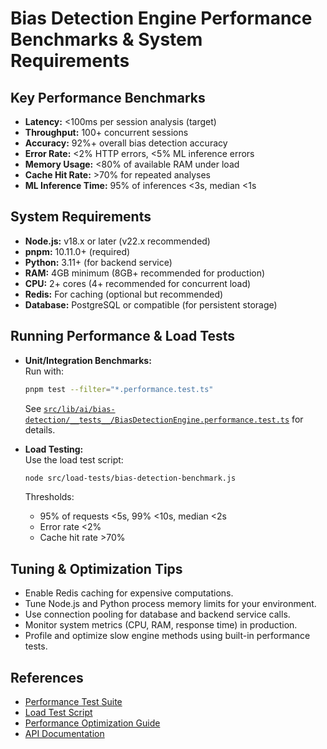 # Bias Detection Engine Performance Benchmarks & System Requirements

## Key Performance Benchmarks

- **Latency:** <100ms per session analysis (target)
- **Throughput:** 100+ concurrent sessions
- **Accuracy:** 92%+ overall bias detection accuracy
- **Error Rate:** <2% HTTP errors, <5% ML inference errors
- **Memory Usage:** <80% of available RAM under load
- **Cache Hit Rate:** >70% for repeated analyses
- **ML Inference Time:** 95% of inferences <3s, median <1s

## System Requirements

- **Node.js:** v18.x or later (v22.x recommended)
- **pnpm:** 10.11.0+ (required)
- **Python:** 3.11+ (for backend service)
- **RAM:** 4GB minimum (8GB+ recommended for production)
- **CPU:** 2+ cores (4+ recommended for concurrent load)
- **Redis:** For caching (optional but recommended)
- **Database:** PostgreSQL or compatible (for persistent storage)

## Running Performance & Load Tests

- **Unit/Integration Benchmarks:**  
  Run with:
  ```bash
  pnpm test --filter="*.performance.test.ts"
  ```
  See [`src/lib/ai/bias-detection/__tests__/BiasDetectionEngine.performance.test.ts`](src/lib/ai/bias-detection/__tests__/BiasDetectionEngine.performance.test.ts:1) for details.

- **Load Testing:**  
  Use the load test script:
  ```bash
  node src/load-tests/bias-detection-benchmark.js
  ```
  Thresholds:
  - 95% of requests <5s, 99% <10s, median <2s
  - Error rate <2%
  - Cache hit rate >70%

## Tuning & Optimization Tips

- Enable Redis caching for expensive computations.
- Tune Node.js and Python process memory limits for your environment.
- Use connection pooling for database and backend service calls.
- Monitor system metrics (CPU, RAM, response time) in production.
- Profile and optimize slow engine methods using built-in performance tests.

## References

- [Performance Test Suite](../src/lib/ai/bias-detection/__tests__/BiasDetectionEngine.performance.test.ts)
- [Load Test Script](../src/load-tests/bias-detection-benchmark.js)
- [Performance Optimization Guide](./PERFORMANCE_OPTIMIZATION.md)
- [API Documentation](./bias-detection-api.md)
